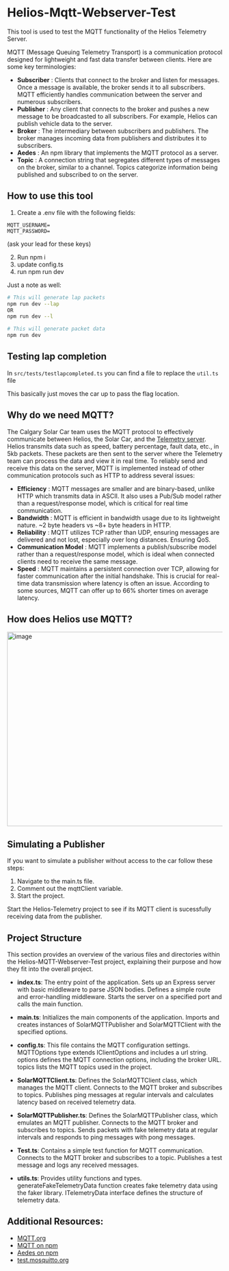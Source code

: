 # Helios-Mqtt-Webserver-Test

This tool is used to test the MQTT functionality of the Helios Telemetry Server.

MQTT (Message Queuing Telemetry Transport) is a communication protocol designed for lightweight and fast data transfer between clients. Here are some key terminologies:

- **Subscriber** : Clients that connect to the broker and listen for messages. Once a message is available, the broker sends it to all subscribers. MQTT efficiently handles communication between the server and numerous subscribers.
- **Publisher** : Any client that connects to the broker and pushes a new message to be broadcasted to all subscribers. For example, Helios can publish vehicle data to the server.
- **Broker** : The intermediary between subscribers and publishers. The broker manages incoming data from publishers and distributes it to subscribers.
- **Aedes** : An npm library that implements the MQTT protocol as a server.
- **Topic** : A connection string that segregates different types of messages on the broker, similar to a channel. Topics categorize information being published and subscribed to on the server.

## How to use this tool

1. Create a .env file with the following fields:

```
MQTT_USERNAME=
MQTT_PASSWORD=
```

(ask your lead for these keys)

2. Run npm i
3. update config.ts
4. run npm run dev

Just a note as well:

```bash
# This will generate lap packets
npm run dev --lap
OR
npm run dev --l

# This will generate packet data
npm run dev
```

## Testing lap completion

In `src/tests/testlapcompleted.ts` you can find a file to replace the `util.ts` file

This basically just moves the car up to pass the flag location.

## Why do we need MQTT?

The Calgary Solar Car team uses the MQTT protocol to effectively communicate between Helios, the Solar Car, and the [Telemetry server](https://github.com/UCSolarCarTeam/Helios-Telemetry). Helios transmits data such as speed, battery percentage, fault data, etc., in 5kb packets. These packets are then sent to the server where the Telemetry team can process the data and view it in real time. To reliably send and receive this data on the server, MQTT is implemented instead of other communication protocols such as HTTP to address several issues:

- **Efficiency** : MQTT messages are smaller and are binary-based, unlike HTTP which transmits data in ASCII. It also uses a Pub/Sub model rather than a request/response model, which is critical for real time communication.
- **Bandwidth** : MQTT is efficient in bandwidth usage due to its lightweight nature. ~2 byte headers vs ~8+ byte headers in HTTP.
- **Reliability** : MQTT utilizes TCP rather than UDP, ensuring messages are delivered and not lost, especially over long distances. Ensuring QoS.
- **Communication Model** : MQTT implements a publish/subscribe model rather than a request/response model, which is ideal when connected clients need to receive the same message.
- **Speed** : MQTT maintains a persistent connection over TCP, allowing for faster communication after the initial handshake. This is crucial for real-time data transmission where latency is often an issue. According to some sources, MQTT can offer up to 66% shorter times on average latency.

## How does Helios use MQTT?

<img width="1394" height="454" alt="image" src="https://github.com/user-attachments/assets/05416396-7118-4e2a-82db-1244c42f5a67" />

## Simulating a Publisher

If you want to simulate a publisher without access to the car follow these steps:

1. Navigate to the main.ts file.
1. Comment out the mqttClient variable.
1. Start the project.

Start the Helios-Telemetry project to see if its MQTT client is sucessfully receiving data from the publisher.

## Project Structure

This section provides an overview of the various files and directories within the Helios-MQTT-Webserver-Test project, explaining their purpose and how they fit into the overall project.

- **index.ts**: The entry point of the application.
  Sets up an Express server with basic middleware to parse JSON bodies.
  Defines a simple route and error-handling middleware.
  Starts the server on a specified port and calls the main function.

- **main.ts**: Initializes the main components of the application.
  Imports and creates instances of SolarMQTTPublisher and SolarMQTTClient with the specified options.

- **config.ts**: This file contains the MQTT configuration settings.
  MQTTOptions type extends IClientOptions and includes a url string.
  options defines the MQTT connection options, including the broker URL.
  topics lists the MQTT topics used in the project.

- **SolarMQTTClient.ts**: Defines the SolarMQTTClient class, which manages the MQTT client.
  Connects to the MQTT broker and subscribes to topics.
  Publishes ping messages at regular intervals and calculates latency based on received telemetry data.

- **SolarMQTTPublisher.ts**: Defines the SolarMQTTPublisher class, which emulates an MQTT publisher.
  Connects to the MQTT broker and subscribes to topics.
  Sends packets with fake telemetry data at regular intervals and responds to ping messages with pong messages.

- **Test.ts**: Contains a simple test function for MQTT communication.
  Connects to the MQTT broker and subscribes to a topic.
  Publishes a test message and logs any received messages.

- **utils.ts**: Provides utility functions and types.
  generateFakeTelemetryData function creates fake telemetry data using the faker library.
  ITelemetryData interface defines the structure of telemetry data.

## Additional Resources:

- [MQTT.org](https://mqtt.org/)
- [MQTT on npm](https://www.npmjs.com/package/mqtt)
- [Aedes on npm](https://www.npmjs.com/package/aedes)
- [test.mosquitto.org](https://test.mosquitto.org/)
